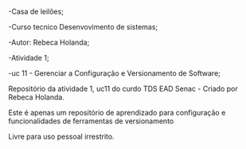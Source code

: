 -Casa de leilões;

-Curso tecnico Desenvovimento de sistemas;

-Autor: Rebeca Holanda;

-Atividade 1;

-uc 11 - Gerenciar a Configuração e Versionamento de Software;



Repositório da atividade 1, uc11 do curdo TDS EAD Senac - Criado por Rebeca Holanda.

Este é apenas um repositório de aprendizado para configuração e funcionalidades de ferramentas de versionamento

Livre para uso pessoal irrestrito.
